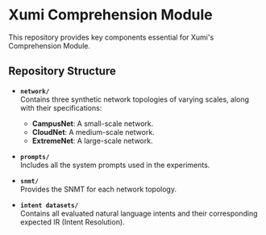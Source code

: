 # Xumi Comprehension Module
 
This repository provides key components essential for Xumi's Comprehension Module.

## Repository Structure

- **`network/`**  
  Contains three synthetic network topologies of varying scales, along with their specifications:  
  - **CampusNet**: A small-scale network.  
  - **CloudNet**: A medium-scale network.  
  - **ExtremeNet**: A large-scale network.

- **`prompts/`**  
  Includes all the system prompts used in the experiments.

- **`snmt/`**  
  Provides the SNMT for each network topology.

- **`intent datasets/`**  
  Contains all evaluated natural language intents and their corresponding expected IR (Intent Resolution).
